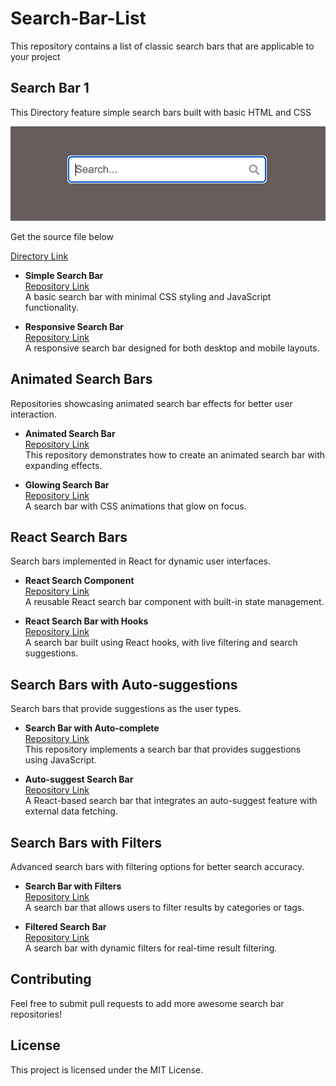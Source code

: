 # Search-Bar-List

This repository contains a list of classic search bars that are applicable to your project


## Search Bar 1
This Directory feature simple search bars built with basic HTML and CSS

![Search bar](https://github.com/ezekenneth/Search-Bar-List/blob/main/search%20bar%201/searchbar.png) 

Get the source file below

[Directory Link](https://github.com/ezekenneth/Search-Bar-List/tree/main/search%20bar%201)  

- **Simple Search Bar**  
  [Repository Link](https://github.com/username/simple-search-bar)  
  A basic search bar with minimal CSS styling and JavaScript functionality.

- **Responsive Search Bar**  
  [Repository Link](https://github.com/username/responsive-search-bar)  
  A responsive search bar designed for both desktop and mobile layouts.

## Animated Search Bars
Repositories showcasing animated search bar effects for better user interaction.

- **Animated Search Bar**  
  [Repository Link](https://github.com/username/animated-search-bar)  
  This repository demonstrates how to create an animated search bar with expanding effects.

- **Glowing Search Bar**  
  [Repository Link](https://github.com/username/glowing-search-bar)  
  A search bar with CSS animations that glow on focus.

## React Search Bars
Search bars implemented in React for dynamic user interfaces.

- **React Search Component**  
  [Repository Link](https://github.com/username/react-search-component)  
  A reusable React search bar component with built-in state management.

- **React Search Bar with Hooks**  
  [Repository Link](https://github.com/username/react-search-bar-hooks)  
  A search bar built using React hooks, with live filtering and search suggestions.

## Search Bars with Auto-suggestions
Search bars that provide suggestions as the user types.

- **Search Bar with Auto-complete**  
  [Repository Link](https://github.com/username/search-bar-auto-complete)  
  This repository implements a search bar that provides suggestions using JavaScript.

- **Auto-suggest Search Bar**  
  [Repository Link](https://github.com/username/auto-suggest-search-bar)  
  A React-based search bar that integrates an auto-suggest feature with external data fetching.

## Search Bars with Filters
Advanced search bars with filtering options for better search accuracy.

- **Search Bar with Filters**  
  [Repository Link](https://github.com/username/search-bar-with-filters)  
  A search bar that allows users to filter results by categories or tags.

- **Filtered Search Bar**  
  [Repository Link](https://github.com/username/filtered-search-bar)  
  A search bar with dynamic filters for real-time result filtering.

## Contributing
Feel free to submit pull requests to add more awesome search bar repositories!

## License
This project is licensed under the MIT License.

